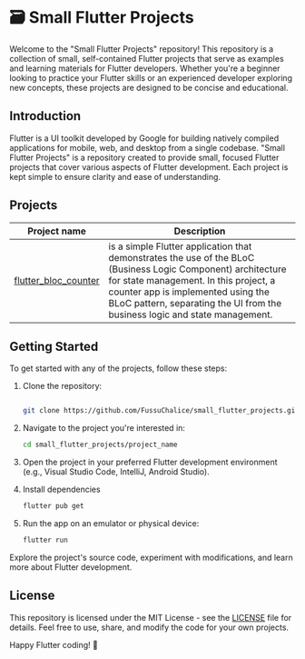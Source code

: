 # 🗃️ Small Flutter Projects

Welcome to the "Small Flutter Projects" repository! This repository is a collection of small, self-contained Flutter projects that serve as examples and learning materials for Flutter developers. Whether you're a beginner looking to practice your Flutter skills or an experienced developer exploring new concepts, these projects are designed to be concise and educational.

## Introduction

Flutter is a UI toolkit developed by Google for building natively compiled applications for mobile, web, and desktop from a single codebase. "Small Flutter Projects" is a repository created to provide small, focused Flutter projects that cover various aspects of Flutter development. Each project is kept simple to ensure clarity and ease of understanding.

## Projects

| Project name | Description|
|--------------|------------|
| [flutter_bloc_counter](./flutter_bloc_counter/) | is a simple Flutter application that demonstrates the use of the BLoC (Business Logic Component) architecture for state management. In this project, a counter app is implemented using the BLoC pattern, separating the UI from the business logic and state management. |

## Getting Started

To get started with any of the projects, follow these steps:

1. Clone the repository:

    ```bash

    git clone https://github.com/FussuChalice/small_flutter_projects.git

    ```

2. Navigate to the project you're interested in:

    ```bash
    cd small_flutter_projects/project_name
    ```

3. Open the project in your preferred Flutter development environment (e.g., Visual Studio Code, IntelliJ, Android Studio).

4. Install dependencies

    ```bash
    flutter pub get
    ```

5. Run the app on an emulator or physical device:

    ```bash
    flutter run
    ```

Explore the project's source code, experiment with modifications, and learn more about Flutter development.

## License

This repository is licensed under the MIT License - see the [LICENSE](./LICENSE) file for details. Feel free to use, share, and modify the code for your own projects.

Happy Flutter coding! 🚀
